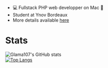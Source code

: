  - 💻 Fullstack PHP web developper on Mac 🍎
 - Student at Ynov Bordeaux
 - More details available <a href="http://www.guillaumemareschal.fr" target="_blank">here</a>

# Stats

![Glama107's GitHub stats](https://github-readme-stats.vercel.app/api?username=Glama107&show_icons=true&theme=noctis_minimus)
<br>
[![Top Langs](https://github-readme-stats.vercel.app/api/top-langs/?username=Glama107&layout=compact&langs_count=12&theme=noctis_minimus)](https://github.com/anuraghazra/github-readme-stats)

